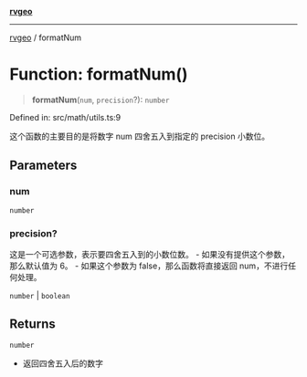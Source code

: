 [**rvgeo**](../README.md)

***

[rvgeo](../globals.md) / formatNum

# Function: formatNum()

> **formatNum**(`num`, `precision`?): `number`

Defined in: src/math/utils.ts:9

这个函数的主要目的是将数字 num 四舍五入到指定的 precision 小数位。

## Parameters

### num

`number`

### precision?

这是一个可选参数，表示要四舍五入到的小数位数。
	- 如果没有提供这个参数，那么默认值为 6。
	- 如果这个参数为 false，那么函数将直接返回 num，不进行任何处理。

`number` | `boolean`

## Returns

`number`

- 返回四舍五入后的数字
